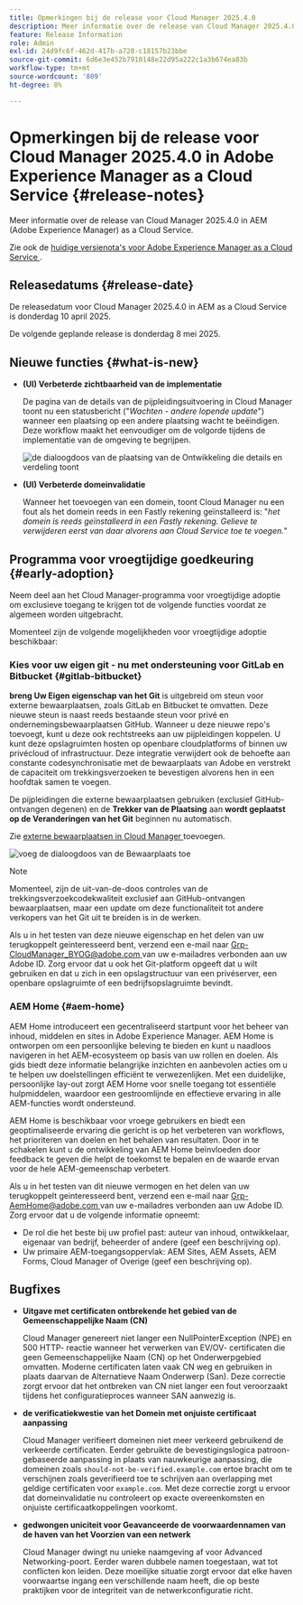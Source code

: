 ```yaml
---
title: Opmerkingen bij de release voor Cloud Manager 2025.4.0
description: Meer informatie over de release van Cloud Manager 2025.4.0 in Adobe Experience Manager as a Cloud Service.
feature: Release Information
role: Admin
exl-id: 24d9fc6f-462d-417b-a728-c18157b23bbe
source-git-commit: 6d6e3e452b7910148e22d95a222c1a3b674ea83b
workflow-type: tm+mt
source-wordcount: '809'
ht-degree: 0%

---
```


# Opmerkingen bij de release voor Cloud Manager 2025.4.0 in Adobe Experience Manager as a Cloud Service {#release-notes}

<!-- https://wiki.corp.adobe.com/display/DMSArchitecture/Cloud+Manager+2025.03.0+Release -->

Meer informatie over de release van Cloud Manager 2025.4.0 in AEM (Adobe Experience Manager) as a Cloud Service.


Zie ook de [ huidige versienota&#39;s voor Adobe Experience Manager as a Cloud Service ](/help/release-notes/release-notes-cloud/release-notes-current.md).

## Releasedatums {#release-date}

De releasedatum voor Cloud Manager 2025.4.0 in AEM as a Cloud Service is donderdag 10 april 2025.

De volgende geplande release is donderdag 8 mei 2025.

## Nieuwe functies {#what-is-new}

* **(UI) Verbeterde zichtbaarheid van de implementatie**

  De pagina van de details van de pijpleidingsuitvoering in Cloud Manager toont nu een statusbericht (&quot;*Wachten - andere lopende update*&quot;) wanneer een plaatsing op een andere plaatsing wacht te beëindigen. Deze workflow maakt het eenvoudiger om de volgorde tijdens de implementatie van de omgeving te begrijpen.  <!-- CMGR-66890 -->

  ![ de dialoogdoos van de plaatsing van de Ontwikkeling die details en verdeling toont ](/help/implementing/cloud-manager/release-notes/assets/dev-deployment.png)

* **(UI) Verbeterde domeinvalidatie**

  Wanneer het toevoegen van een domein, toont Cloud Manager nu een fout als het domein reeds in een Fastly rekening geïnstalleerd is: &quot;*het domein is reeds geïnstalleerd in een Fastly rekening. Gelieve te verwijderen eerst van daar alvorens aan Cloud Service toe te voegen.*&quot;

## Programma voor vroegtijdige goedkeuring {#early-adoption}

Neem deel aan het Cloud Manager-programma voor vroegtijdige adoptie om exclusieve toegang te krijgen tot de volgende functies voordat ze algemeen worden uitgebracht.

Momenteel zijn de volgende mogelijkheden voor vroegtijdige adoptie beschikbaar:

### Kies voor uw eigen git - nu met ondersteuning voor GitLab en Bitbucket {#gitlab-bitbucket}

<!-- BOTH CS & AMS -->

**breng Uw Eigen eigenschap van het Git** is uitgebreid om steun voor externe bewaarplaatsen, zoals GitLab en Bitbucket te omvatten. Deze nieuwe steun is naast reeds bestaande steun voor privé en ondernemingsbewaarplaatsen GitHub. Wanneer u deze nieuwe repo&#39;s toevoegt, kunt u deze ook rechtstreeks aan uw pijpleidingen koppelen. U kunt deze opslagruimten hosten op openbare cloudplatforms of binnen uw privécloud of infrastructuur. Deze integratie verwijdert ook de behoefte aan constante codesynchronisatie met de bewaarplaats van Adobe en verstrekt de capaciteit om trekkingsverzoeken te bevestigen alvorens hen in een hoofdtak samen te voegen.

De pijpleidingen die externe bewaarplaatsen gebruiken (exclusief GitHub-ontvangen degenen) en de **Trekker van de Plaatsing** aan **wordt geplaatst op de Veranderingen van het Git** beginnen nu automatisch.

Zie [ externe bewaarplaatsen in Cloud Manager ](/help/implementing/cloud-manager/managing-code/external-repositories.md) toevoegen.

![ voeg de dialoogdoos van de Bewaarplaats ](/help/implementing/cloud-manager/release-notes/assets/repositories-add-release-notes.png) toe

>[!NOTE]
>
>Momenteel, zijn de uit-van-de-doos controles van de trekkingsverzoekcodekwaliteit exclusief aan GitHub-ontvangen bewaarplaatsen, maar een update om deze functionaliteit tot andere verkopers van het Git uit te breiden is in de werken.

Als u in het testen van deze nieuwe eigenschap en het delen van uw terugkoppelt geinteresseerd bent, verzend een e-mail naar [ Grp-CloudManager_BYOG@adobe.com ](mailto:Grp-CloudManager_BYOG@adobe.com) van uw e-mailadres verbonden aan uw Adobe ID. Zorg ervoor dat u ook het Git-platform opgeeft dat u wilt gebruiken en dat u zich in een opslagstructuur van een privéserver, een openbare opslagruimte of een bedrijfsopslagruimte bevindt.

### AEM Home {#aem-home}

AEM Home introduceert een gecentraliseerd startpunt voor het beheer van inhoud, middelen en sites in Adobe Experience Manager. AEM Home is ontworpen om een persoonlijke beleving te bieden en kunt u naadloos navigeren in het AEM-ecosysteem op basis van uw rollen en doelen. Als gids biedt deze informatie belangrijke inzichten en aanbevolen acties om u te helpen uw doelstellingen efficiënt te verwezenlijken. Met een duidelijke, persoonlijke lay-out zorgt AEM Home voor snelle toegang tot essentiële hulpmiddelen, waardoor een gestroomlijnde en effectieve ervaring in alle AEM-functies wordt ondersteund.

AEM Home is beschikbaar voor vroege gebruikers en biedt een geoptimaliseerde ervaring die gericht is op het verbeteren van workflows, het prioriteren van doelen en het behalen van resultaten. Door in te schakelen kunt u de ontwikkeling van AEM Home beïnvloeden door feedback te geven die helpt de toekomst te bepalen en de waarde ervan voor de hele AEM-gemeenschap verbetert.

Als u in het testen van dit nieuwe vermogen en het delen van uw terugkoppelt geinteresseerd bent, verzend een e-mail naar [ Grp-AemHome@adobe.com ](mailto:Grp-AemHome@adobe.com) van uw e-mailadres verbonden aan uw Adobe ID. Zorg ervoor dat u de volgende informatie opneemt:

* De rol die het beste bij uw profiel past: auteur van inhoud, ontwikkelaar, eigenaar van bedrijf, beheerder of andere (geef een beschrijving op).
* Uw primaire AEM-toegangsoppervlak: AEM Sites, AEM Assets, AEM Forms, Cloud Manager of Overige (geef een beschrijving op).

## Bugfixes

* **Uitgave met certificaten ontbrekende het gebied van de Gemeenschappelijke Naam (CN)**

  Cloud Manager genereert niet langer een NullPointerException (NPE) en 500 HTTP- reactie wanneer het verwerken van EV/OV- certificaten die geen Gemeenschappelijke Naam (CN) op het Onderwerpgebied omvatten. Moderne certificaten laten vaak CN weg en gebruiken in plaats daarvan de Alternatieve Naam Onderwerp (San). Deze correctie zorgt ervoor dat het ontbreken van CN niet langer een fout veroorzaakt tijdens het configuratieproces wanneer SAN aanwezig is. <!-- CMGR-67548 -->

* **de verificatiekwestie van het Domein met onjuiste certificaat aanpassing**

  Cloud Manager verifieert domeinen niet meer verkeerd gebruikend de verkeerde certificaten. Eerder gebruikte de bevestigingslogica patroon-gebaseerde aanpassing in plaats van nauwkeurige aanpassing, die domeinen zoals `should-not-be-verified.example.com` ertoe bracht om te verschijnen zoals geverifieerd toe te schrijven aan overlapping met geldige certificaten voor `example.com`. Met deze correctie zorgt u ervoor dat domeinvalidatie nu controleert op exacte overeenkomsten en onjuiste certificaatkoppelingen voorkomt. <!-- CMGR-67225 -->

* **gedwongen uniciteit voor Geavanceerde de voorwaardennamen van de haven van het Voorzien van een netwerk**

  Cloud Manager dwingt nu unieke naamgeving af voor Advanced Networking-poort. Eerder waren dubbele namen toegestaan, wat tot conflicten kon leiden. Deze moeilijke situatie zorgt ervoor dat elke haven voorwaartse ingang een verschillende naam heeft, die op beste praktijken voor de integriteit van de netwerkconfiguratie richt. <!-- CMGR-67082 -->


<!-- ## Known issues {#known-issues} -->

